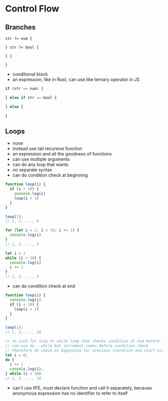 # Control Flow



## Branches

```
str ?= num {

} str ?= bool {

} {

}
```

- conditional block
- an expression, like in Rust, can use like ternary operator in JS

```js
if (str == num) {

} else if str == bool {

} else {

}
```



## Loops

- none
- instead use tail recursive function
- an expression and all the goodness of functions
- can use multiple arguments
- can do any loop that wants
- no separate syntax
- can do condition check at beginning

```js
function loop(i) {
  if (i < 10) {
    console.log(i)
    loop(i + 1)
  }
}

loop(1);
// 1, 2, ..., 9

for (let i = 1; i < 10; i += 1) {
  console.log(i)
}
// 1, 2, ..., 9

let i = 1
while (i < 10) {
  console.log(i)
  i += 1
}
// 1, 2, ..., 9
```

- can do condition check at end

```js
function loop(i) {
  console.log(i)
  if (i < 10) {
    loop(i + 1)
  }
}

loop(1);
// 1, 2, ..., 10

// no such for loop or while loop that checks condition at end before increment
// can use do...while but increment comes before condition check
// therefore do check at beginning for previous iteration and start with one less
let i = 0;
do {
  i += 1
  console.log(i);
} while (i < 10)
// 1, 2, ..., 10
```

- can't use IIFE, must declare function and call it separately, because anonymous expression has no identifier to refer to itself
<!-- todo: how to do `continue` and `break`? -->